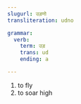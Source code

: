 ```yaml
---
slugurl: उड़णो
transliteration: udno

grammar: 
  verb:
    term: उड़
    trans: ud
    ending: a

---
```


<word-pos pos="verb">

<word-meanings>

1. to fly
2. to soar high

</word-meanings>

<verb-conj :grammar="grammar"></verb-conj>

</word-pos>
